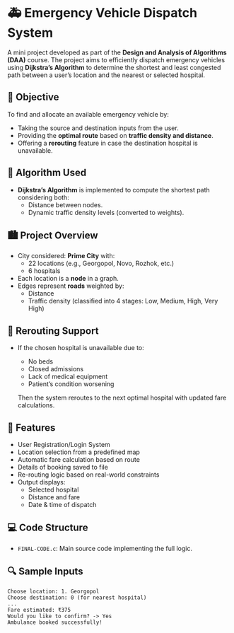 # 🚑 Emergency Vehicle Dispatch System

A mini project developed as part of the **Design and Analysis of Algorithms (DAA)** course. The project aims to efficiently dispatch emergency vehicles using **Dijkstra’s Algorithm** to determine the shortest and least congested path between a user’s location and the nearest or selected hospital.

## 📌 Objective

To find and allocate an available emergency vehicle by:
- Taking the source and destination inputs from the user.
- Providing the **optimal route** based on **traffic density and distance**.
- Offering a **rerouting** feature in case the destination hospital is unavailable.

## 🧠 Algorithm Used

- **Dijkstra’s Algorithm** is implemented to compute the shortest path considering both:
  - Distance between nodes.
  - Dynamic traffic density levels (converted to weights). 

## 🏙️ Project Overview

- City considered: **Prime City** with:
  - 22 locations (e.g., Georgopol, Novo, Rozhok, etc.)
  - 6 hospitals
- Each location is a **node** in a graph.
- Edges represent **roads** weighted by:
  - Distance
  - Traffic density (classified into 4 stages: Low, Medium, High, Very High)

## 🔁 Rerouting Support

- If the chosen hospital is unavailable due to:
  - No beds
  - Closed admissions
  - Lack of medical equipment
  - Patient’s condition worsening

  Then the system reroutes to the next optimal hospital with updated fare calculations.

## 🧾 Features

- User Registration/Login System
- Location selection from a predefined map
- Automatic fare calculation based on route
- Details of booking saved to file
- Re-routing logic based on real-world constraints
- Output displays:
  - Selected hospital
  - Distance and fare
  - Date & time of dispatch

## 💻 Code Structure

- `FINAL-CODE.c`: Main source code implementing the full logic.

## 🔍 Sample Inputs

```plaintext
Choose location: 1. Georgopol
Choose destination: 0 (for nearest hospital)
...
Fare estimated: ₹375
Would you like to confirm? -> Yes
Ambulance booked successfully!
